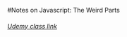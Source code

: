 #Notes on Javascript: The Weird Parts
###### [Udemy class link](https://www.udemy.com/understand-javascript)
